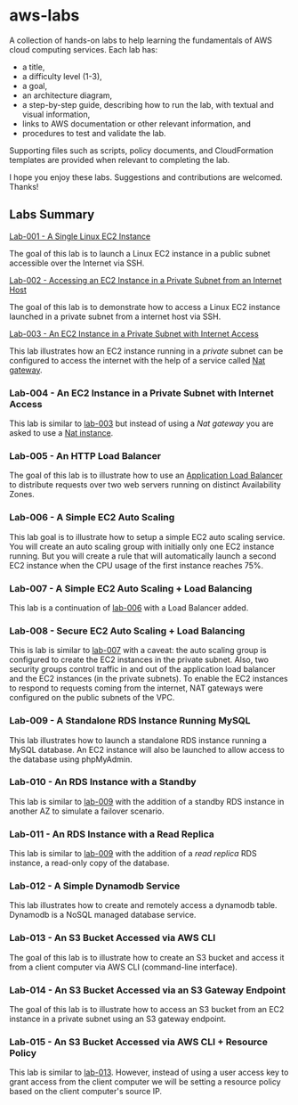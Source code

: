 # aws-labs
A collection of hands-on labs to help learning the fundamentals of AWS cloud computing services. Each lab has:

* a title,
* a difficulty level (1-3),
* a goal,
* an architecture diagram,
* a step-by-step guide, describing how to run the lab, with textual and visual information,
* links to AWS documentation or other relevant information, and
* procedures to test and validate the lab.

Supporting files such as scripts, policy documents, and CloudFormation templates are provided when relevant to completing the lab.

I hope you enjoy these labs. Suggestions and contributions are welcomed. Thanks!

## Labs Summary

[Lab-001 - A Single Linux EC2 Instance](lab-001)

The goal of this lab is to launch a Linux EC2 instance in a public subnet accessible over the Internet via SSH.

[Lab-002 - Accessing an EC2 Instance in a Private Subnet from an Internet Host](lab-002)

The goal of this lab is to demonstrate how to access a Linux EC2 instance launched in a private subnet from a internet host via SSH.

[Lab-003 - An EC2 Instance in a Private Subnet with Internet Access](lab-003)

This lab illustrates how an EC2 instance running in a *private* subnet can be configured to access the internet with the help of a service called [Nat gateway](https://docs.aws.amazon.com/vpc/latest/userguide/vpc-nat-gateway.html).

### Lab-004 - An EC2 Instance in a Private Subnet with Internet Access
This lab is similar to [lab-003](lab-003) but instead of using a *Nat gateway* you are asked to use a [Nat instance](https://docs.aws.amazon.com/vpc/latest/userguide/VPC_NAT_Instance.html).
### Lab-005 - An HTTP Load Balancer
The goal of this lab is to illustrate how to use an [Application Load Balancer](https://docs.aws.amazon.com/elasticloadbalancing/latest/application/application-load-balancers.html) to distribute requests over two web servers running on distinct Availability Zones.
### Lab-006 - A Simple EC2 Auto Scaling
This lab goal is to illustrate how to setup a simple EC2 auto scaling service. You will create an auto scaling group with initially only one EC2 instance running. But you will create a rule that will automatically launch a second EC2 instance when the CPU usage of the first instance reaches 75%.
### Lab-007 - A Simple EC2 Auto Scaling + Load Balancing
This lab is a continuation of [lab-006](lab-006) with a Load Balancer added.
### Lab-008 - Secure EC2 Auto Scaling + Load Balancing
This is lab is similar to [lab-007](lab-007) with a caveat: the auto scaling group is configured to create the EC2 instances in the private subnet. Also, two security groups control traffic in and out of the application load balancer and the EC2 instances (in the private subnets). To enable the EC2 instances to respond to requests coming from the internet, NAT gateways were configured on the public subnets of the VPC.
### Lab-009 - A Standalone RDS Instance Running MySQL
This lab illustrates how to launch a standalone RDS instance running a MySQL database. An EC2 instance will also be launched to allow access to the database using phpMyAdmin.
### Lab-010 - An RDS Instance with a Standby
This lab is similar to [lab-009](lab-009) with the addition of a standby RDS instance in another AZ to simulate a failover scenario.
### Lab-011 - An RDS Instance with a Read Replica
This lab is similar to [lab-009](lab-009) with the addition of a *read replica* RDS instance, a read-only copy of the database.
### Lab-012 - A Simple Dynamodb Service
This lab illustrates how to create and remotely access a dynamodb table.  Dynamodb is a NoSQL managed database service.   
### Lab-013 - An S3 Bucket Accessed via AWS CLI
The goal of this lab is to illustrate how to create an S3 bucket and access it from a client computer via AWS CLI (command-line interface).
### Lab-014 - An S3 Bucket Accessed via an S3 Gateway Endpoint
The goal of this lab is to illustrate how to access an S3 bucket from an EC2 instance in a private subnet using an S3 gateway endpoint.
### Lab-015 - An S3 Bucket Accessed via AWS CLI + Resource Policy
This lab is similar to [lab-013](../lab-013). However, instead of using a user access key to grant access from the client computer we will be setting a resource policy based on the client computer's source IP.  
